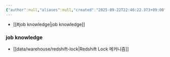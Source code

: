 ```yaml
---
{"author":null,"aliases":null,"created":"2025-09-22T22:46:22.373+09:00","last-updated":"2025-09-22 22:46","tags":["warehouse","redshift"],"dg-publish":true,"dg-home-link":true,"dg-show-local-graph":true,"dg-show-backlinks":false,"dg-show-toc":false,"dg-show-inline-title":false,"dg-show-file-tree":false,"dg-enable-search":true,"dg-link-preview":"ture","dg-show-tags":false,"dg-pass-frontmatter":false,"priority":null,"permalink":"/data/warehouse/redshift/","dgHomeLink":true,"dgShowLocalGraph":true,"dgEnableSearch":true,"dgLinkPreview":"ture","dgPassFrontmatter":true,"noteIcon":""}
---
```



- [[#job knowledge|job knowledge]]


### job knowledge
- [[data/warehouse/redshift-lock\|Redshift Lock 메커니즘]] 